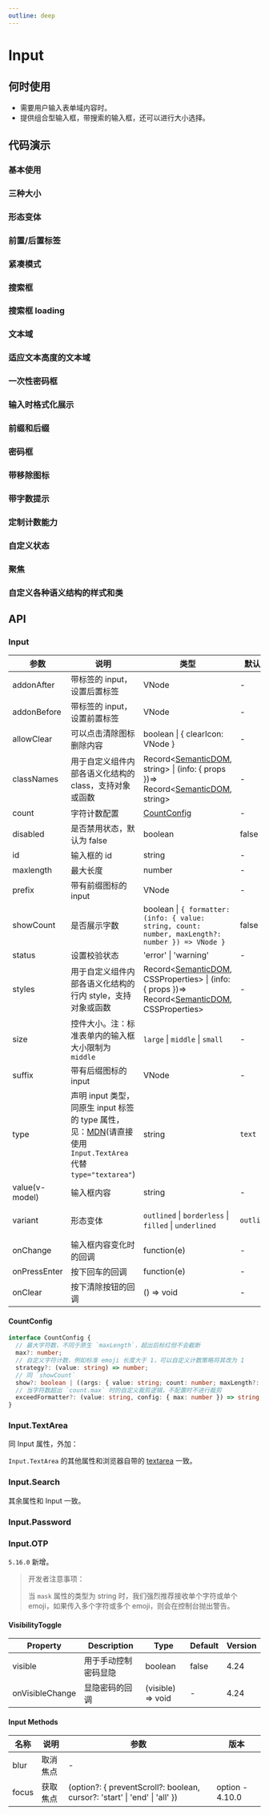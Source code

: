 ```yaml
---
outline: deep
---
```


# Input

## 何时使用

- 需要用户输入表单域内容时。
- 提供组合型输入框，带搜索的输入框，还可以进行大小选择。

## 代码演示

### 基本使用

<demo vue="input/basic.vue"></demo>

### 三种大小

<demo vue="input/size.vue"></demo>

### 形态变体

<demo vue="input/variant.vue" version="5.13.0"></demo>

### 前置/后置标签

<demo vue="input/addon.vue"></demo>

### 紧凑模式

<demo vue="input/compact-style.vue"></demo>

### 搜索框

<demo vue="input/search-input.vue"></demo>

### 搜索框 loading

<demo vue="input/search-input-loading.vue"></demo>

### 文本域

<demo vue="input/textarea.vue"></demo>

### 适应文本高度的文本域

<demo vue="input/autosize-textarea.vue"></demo>

### 一次性密码框

<demo vue="input/otp.vue" version="5.16.0"></demo>

### 输入时格式化展示

<demo vue="input/tooltip.vue"></demo>

### 前缀和后缀

<demo vue="input/presuffix.vue"></demo>

### 密码框

<demo vue="input/password-input.vue"></demo>

### 带移除图标

<demo vue="input/allowClear.vue"></demo>

### 带字数提示

<demo vue="input/show-count.vue"></demo>

### 定制计数能力

<demo vue="input/advance-count.vue" version=">= 5.10.0"></demo>

### 自定义状态

<demo vue="input/status.vue"></demo>

### 聚焦

<demo vue="input/focus.vue"></demo>

### 自定义各种语义结构的样式和类

<demo vue="input/style-class.vue" version="6.0.0"></demo>

## API

### Input

| 参数 | 说明 | 类型 | 默认值 | 版本 |
| --- | --- | --- | --- | --- |
| addonAfter | 带标签的 input，设置后置标签 | VNode | - |  |
| addonBefore | 带标签的 input，设置前置标签 | VNode | - |  |
| allowClear | 可以点击清除图标删除内容 | boolean \| { clearIcon: VNode } | - |  |
| classNames | 用于自定义组件内部各语义化结构的 class，支持对象或函数 | Record<[SemanticDOM](#semantic-input), string> \| (info: { props })=> Record<[SemanticDOM](#semantic-input), string> | - | 5.4.0 |
| count | 字符计数配置 | [CountConfig](#countconfig) | - | 5.10.0 |
| disabled | 是否禁用状态，默认为 false | boolean | false |  |
| id | 输入框的 id | string | - |  |
| maxlength | 最大长度 | number | - |  |
| prefix | 带有前缀图标的 input | VNode | - |  |
| showCount | 是否展示字数 | boolean \| `{ formatter: (info: { value: string, count: number, maxLength?: number }) => VNode }` | false | 4.18.0 info.value: 4.23.0 |
| status | 设置校验状态 | 'error' \| 'warning' | - | 4.19.0 |
| styles | 用于自定义组件内部各语义化结构的行内 style，支持对象或函数 | Record<[SemanticDOM](#semantic-input), CSSProperties> \| (info: { props })=> Record<[SemanticDOM](#semantic-input), CSSProperties> | - | 5.4.0 |
| size | 控件大小。注：标准表单内的输入框大小限制为 `middle` | `large` \| `middle` \| `small` | - |  |
| suffix | 带有后缀图标的 input | VNode | - |  |
| type | 声明 input 类型，同原生 input 标签的 type 属性，见：[MDN](https://developer.mozilla.org/zh-CN/docs/Web/HTML/Element/input#属性)(请直接使用 `Input.TextArea` 代替 `type="textarea"`) | string | `text` |  |
| value(v-model) | 输入框内容 | string | - |  |
| variant | 形态变体 | `outlined` \| `borderless` \| `filled` \| `underlined` | `outlined` | 5.13.0 \| `underlined`: 5.24.0 |
| onChange | 输入框内容变化时的回调 | function(e) | - |  |
| onPressEnter | 按下回车的回调 | function(e) | - |  |
| onClear | 按下清除按钮的回调 | () => void | - | 5.20.0 |

#### CountConfig

```ts
interface CountConfig {
  // 最大字符数，不同于原生 `maxLength`，超出后标红但不会截断
  max?: number;
  // 自定义字符计数，例如标准 emoji 长度大于 1，可以自定义计数策略将其改为 1
  strategy?: (value: string) => number;
  // 同 `showCount`
  show?: boolean | ((args: { value: string; count: number; maxLength?: number }) => VNode);
  // 当字符数超出 `count.max` 时的自定义裁剪逻辑，不配置时不进行裁剪
  exceedFormatter?: (value: string, config: { max: number }) => string;
}
```

### Input.TextArea

同 Input 属性，外加：

<!--
| 参数 | 说明 | 类型 | 默认值 | 版本 |
| --- | --- | --- | --- | --- |
| autoSize | 自适应内容高度，可设置为 true \| false 或对象：{ minRows: 2, maxRows: 6 } | boolean \| object | false |  |
| classNames | 语义化结构 class | Record<[SemanticDOM](#semantic-textarea), string> | - | 5.4.0 |
| styles | 语义化结构 style | Record<[SemanticDOM](#semantic-textarea), CSSProperties> | - | 5.4.0 | -->

`Input.TextArea` 的其他属性和浏览器自带的 [textarea](https://developer.mozilla.org/en-US/docs/Web/HTML/Element/textarea) 一致。

### Input.Search

<!-- | 参数 | 说明 | 类型 | 默认值 |
| --- | --- | --- | --- | --- |
| classNames | 语义化结构 class | Record<[SemanticDOM](#semantic-search), string> | - |  |
| enterButton | 是否有确认按钮，可设为按钮文字。该属性会与 `addonAfter` 冲突。 | VNode | false |
| loading | 搜索 loading | boolean | false |
| onSearch | 点击搜索图标、清除图标，或按下回车键时的回调 | function(value, event, { source: "input" \| "clear" }) | - |
| styles | 语义化结构 style | Record<[SemanticDOM](#semantic-search), CSSProperties> | - |  | -->

其余属性和 Input 一致。

### Input.Password

<!-- | 参数 | 说明 | 类型 | 默认值 | 版本 |
| --- | --- | --- | --- | --- |
| classNames | 语义化结构 class | Record<[SemanticDOM](#semantic-password), string> | - |  |
| iconRender | 自定义切换按钮 | (visible) => VNode | (visible) => (visible ? &lt;EyeOutlined /> : &lt;EyeInvisibleOutlined />) | 4.3.0 |
| styles | 语义化结构 style | Record<[SemanticDOM](#semantic-password), CSSProperties> | - |  |
| visibilityToggle | 是否显示切换按钮或者控制密码显隐 | boolean \| [VisibilityToggle](#visibilitytoggle) | true |  | -->

### Input.OTP

`5.16.0` 新增。

> 开发者注意事项：
>
> 当 `mask` 属性的类型为 string 时，我们强烈推荐接收单个字符或单个 emoji，如果传入多个字符或多个 emoji，则会在控制台抛出警告。

<!-- | 参数 | 说明 | 类型 | 默认值 | 版本 |
| --- | --- | --- | --- | --- |
| classNames | 语义化结构 class | Record<[SemanticDOM](#semantic-otp), string> | - |  |
| disabled | 是否禁用 | boolean | false |  |
| formatter | 格式化展示，留空字段会被 ` ` 填充 | (value: string) => string | - |  |
| separator | 分隔符，在指定索引的输入框后渲染分隔符 | VNode \|((i: number) => VNode) | - | 5.24.0 |
| mask | 自定义展示，和 `formatter` 的区别是不会修改原始值 | boolean \| string | `false` | `5.17.0` |
| length | 输入元素数量 | number | 6 |  |
| status | 设置校验状态 | 'error' \| 'warning' | - |  |
| styles | 语义化结构 style | Record<[SemanticDOM](#semantic-otp), CSSProperties> | - |  |
| size | 输入框大小 | `small` \| `middle` \| `large` | `middle` |  |
| variant | 形态变体 | `outlined` \| `borderless` \| `filled` \| `underlined` | `outlined` | `underlined`: 5.24.0 |
| value(v-model) | 输入框内容 | string | - |  |
| onChange | 当输入框内容全部填充时触发回调 | (value: string) => void | - |  |
| onInput | 输入值变化时触发的回调 | (value: string[]) => void | - | `5.22.0` | -->

#### VisibilityToggle

| Property        | Description          | Type              | Default | Version |
| --------------- | -------------------- | ----------------- | ------- | ------- |
| visible         | 用于手动控制密码显隐 | boolean           | false   | 4.24    |
| onVisibleChange | 显隐密码的回调       | (visible) => void | -       | 4.24    |

#### Input Methods

| 名称  | 说明     | 参数                                                                       | 版本            |
| ----- | -------- | -------------------------------------------------------------------------- | --------------- |
| blur  | 取消焦点 | -                                                                          |                 |
| focus | 获取焦点 | (option?: { preventScroll?: boolean, cursor?: 'start' \| 'end' \| 'all' }) | option - 4.10.0 |

